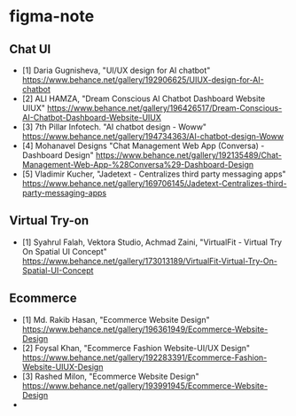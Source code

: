 # figma-note

## Chat UI
* [1] Daria Gugnisheva, "UI/UX design for AI chatbot" https://www.behance.net/gallery/192906625/UIUX-design-for-AI-chatbot
* [2] ALI HAMZA, "Dream Conscious AI Chatbot Dashboard Website UIUX" https://www.behance.net/gallery/196426517/Dream-Conscious-AI-Chatbot-Dashboard-Website-UIUX
* [3] 7th Pillar Infotech. "AI chatbot design - Woww" https://www.behance.net/gallery/194734363/AI-chatbot-design-Woww
* [4] Mohanavel Designs "Chat Management Web App (Conversa) - Dashboard Design" https://www.behance.net/gallery/192135489/Chat-Management-Web-App-%28Conversa%29-Dashboard-Design
* [5] Vladimir Kucher, "Jadetext - Centralizes third party messaging apps" https://www.behance.net/gallery/169706145/Jadetext-Centralizes-third-party-messaging-apps

## Virtual Try-on
* [1] Syahrul Falah, Vektora Studio, Achmad Zaini, "VirtualFit - Virtual Try On Spatial UI Concept" https://www.behance.net/gallery/173013189/VirtualFit-Virtual-Try-On-Spatial-UI-Concept

## Ecommerce
* [1] Md. Rakib Hasan, "Ecommerce Website Design" https://www.behance.net/gallery/196361949/Ecommerce-Website-Design
* [2] Foysal Khan, "Ecommerce Fashion Website-UI/UX Design" https://www.behance.net/gallery/192283391/Ecommerce-Fashion-Website-UIUX-Design
* [3] Rashed Milon, "Ecommerce Website Design" https://www.behance.net/gallery/193991945/Ecommerce-Website-Design
* 

